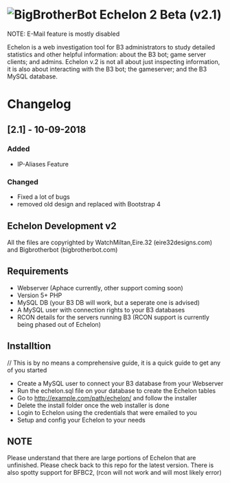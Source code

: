# ![BigBrotherBot](http://i.imgur.com/7sljo4G.png) Echelon 2 Beta (v2.1)

NOTE: E-Mail feature is mostly disabled

Echelon is a web investigation tool for B3 administrators to study detailed statistics and other helpful information: about the B3 bot; game server clients; and admins. Echelon v.2 is not all about just inspecting information, it is also about interacting with the B3 bot; the gameserver; and the B3 MySQL database.

# Changelog
## [2.1] - 10-09-2018
### Added
- IP-Aliases Feature

### Changed
- Fixed a lot of bugs
- removed old design and replaced with Bootstrap 4


## Echelon Development v2 ##
All the files are copyrighted by WatchMiltan,Eire.32 (eire32designs.com) and Bigbrotherbot (bigbrotherbot.com)

## Requirements ##
- Webserver (Aphace currently, other support coming soon)
- Version 5+ PHP
- MySQL DB (your B3 DB will work, but a seperate  one is advised)
- A MySQL user with connection rights to your B3 databases
- RCON details for the servers running B3 (RCON support is currently being phased out of Echelon)

## Installtion ##
// This is by no means a comprehensive guide, it is a quick guide to get any of you started
- Create a MySQL user to connect your B3 database from your Webserver
- Run the echelon.sql file on your database to create the Echelon tables
- Go to http://example.com/path/echelon/ and follow the installer
- Delete the install folder once the web installer is done
- Login to Echelon using the credentials that were emailed to you
- Setup and config your Echelon to your needs

## NOTE ##
Please understand that there are large portions of Echelon that are unfinished. Please check back to this repo for the latest version.
There is also spotty support for BFBC2, (rcon will not work and will most likely error)

